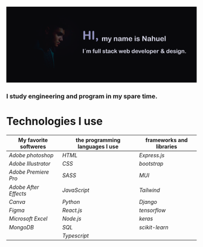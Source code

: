 ![img](https://github.com/nahueRosso/nahueRosso/blob/main/readme.png)

### I study engineering and program in my spare time.


# Technologies I use
| **My favorite softweres** | **the programming languages I use**| **frameworks and libraries** |
|---------------------------|------------------------------------|------------------------------|
| *Adobe photoshop*         | *HTML*                             | *Express.js*                 |
| *Adobe Illustrator*       | *CSS*                              | *bootstrap*                  |
| *Adobe Premiere Pro*      | *SASS*                             | *MUI*                        |  
| *Adobe After Effects*     | *JavaScript*                       | *Tailwind*                   |
| *Canva*                   | *Python*                           | *Django*                     |
| *Figma*                   | *React.js*                         | *tensorflow*                 |
| *Microsoft Excel*         | *Node.js*                          | *keras*                      |
| *MongoDB*                 | *SQL*                              | *scikit-learn*               |
|                           | *Typescript*                       |                              |

